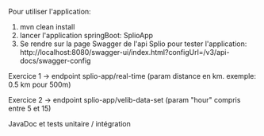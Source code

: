 Pour utiliser l'application:

1) mvn clean install
2) lancer l'application springBoot: SplioApp
3) Se rendre sur la page Swagger de l'api Splio pour tester l'application: http://localhost:8080/swagger-ui/index.html?configUrl=/v3/api-docs/swagger-config

Exercice 1 -> endpoint splio-app/real-time (param distance en km. exemple: 0.5 km pour 500m)

Exercice 2 -> endpoint splio-app/velib-data-set (param "hour" compris entre 5 et 15)

JavaDoc et tests unitaire / intégration

